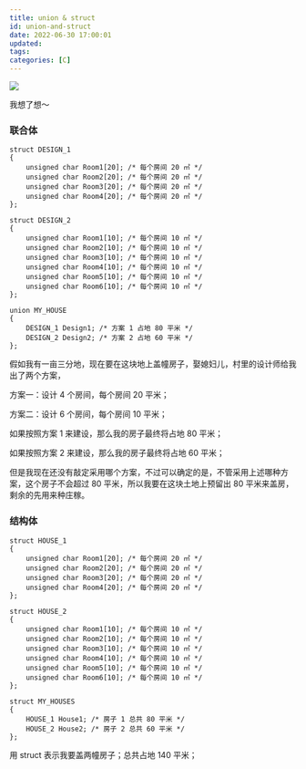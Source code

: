 ```yaml
---
title: union & struct
id: union-and-struct
date: 2022-06-30 17:00:01
updated:
tags:
categories: [C]
---
```


![](機構體與聯合體.png)

<!--more-->

我想了想～

### 联合体

```
struct DESIGN_1
{
    unsigned char Room1[20]; /* 每个房间 20 ㎡ */
    unsigned char Room2[20]; /* 每个房间 20 ㎡ */
    unsigned char Room3[20]; /* 每个房间 20 ㎡ */
    unsigned char Room4[20]; /* 每个房间 20 ㎡ */
};

struct DESIGN_2
{
    unsigned char Room1[10]; /* 每个房间 10 ㎡ */
    unsigned char Room2[10]; /* 每个房间 10 ㎡ */
    unsigned char Room3[10]; /* 每个房间 10 ㎡ */
    unsigned char Room4[10]; /* 每个房间 10 ㎡ */
    unsigned char Room5[10]; /* 每个房间 10 ㎡ */
    unsigned char Room6[10]; /* 每个房间 10 ㎡ */
};

union MY_HOUSE
{
    DESIGN_1 Design1; /* 方案 1 占地 80 平米 */
    DESIGN_2 Design2; /* 方案 2 占地 60 平米 */
};
```

假如我有一亩三分地，现在要在这块地上盖幢房子，娶媳妇儿，村里的设计师给我出了两个方案，

方案一：设计 4 个房间，每个房间 20 平米；

方案二：设计 6 个房间，每个房间 10 平米；

如果按照方案 1 来建设，那么我的房子最终将占地 80 平米；

如果按照方案 2 来建设，那么我的房子最终将占地 60 平米；

但是我现在还没有敲定采用哪个方案，不过可以确定的是，不管采用上述哪种方案，这个房子不会超过 80 平米，所以我要在这块土地上预留出 80 平米来盖房，剩余的先用来种庄稼。


### 结构体

```
struct HOUSE_1
{
    unsigned char Room1[20]; /* 每个房间 20 ㎡ */
    unsigned char Room2[20]; /* 每个房间 20 ㎡ */
    unsigned char Room3[20]; /* 每个房间 20 ㎡ */
    unsigned char Room4[20]; /* 每个房间 20 ㎡ */
};

struct HOUSE_2
{
    unsigned char Room1[10]; /* 每个房间 10 ㎡ */
    unsigned char Room2[10]; /* 每个房间 10 ㎡ */
    unsigned char Room3[10]; /* 每个房间 10 ㎡ */
    unsigned char Room4[10]; /* 每个房间 10 ㎡ */
    unsigned char Room5[10]; /* 每个房间 10 ㎡ */
    unsigned char Room6[10]; /* 每个房间 10 ㎡ */
};

struct MY_HOUSES
{
    HOUSE_1 House1; /* 房子 1 总共 80 平米 */
    HOUSE_2 House2; /* 房子 2 总共 60 平米 */
};
```

用 struct 表示我要盖两幢房子；总共占地 140 平米；
